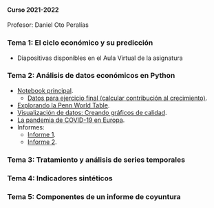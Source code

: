 #### Curso 2021-2022

Profesor: Daniel Oto Peralías

### Tema 1: El ciclo económico y su predicción

* Diapositivas disponibles en el Aula Virtual de la asignatura

### Tema 2: Análisis de datos económicos en Python

* [Notebook principal](https://github.com/otoperalias/Coyuntura/blob/main/clases/Tema2_I.ipynb).
  * [Datos para ejercicio final (calcular contribución al crecimiento)](https://github.com/otoperalias/Coyuntura/blob/main/clases/datos/tabcntr.xlsx).
* [Explorando la Penn World Table](https://github.com/otoperalias/Coyuntura/blob/main/clases/Tema2_ExplorandoPWT.ipynb).
* [Visualización de datos: Creando gráficos de calidad](https://github.com/otoperalias/Coyuntura/blob/main/clases/Tema2_Visualizacion.ipynb).
* [La pandemia de COVID-19 en Europa](https://github.com/otoperalias/Coyuntura/blob/main/clases/Tema2_Pandemia_COVID19_Europa.ipynb).
* Informes:
  * [Informe 1](https://github.com/otoperalias/Coyuntura/blob/main/clases/Tema2_Informe1.ipynb).
  * [Informe 2](https://github.com/otoperalias/Coyuntura/blob/main/clases/Tema2_Informe2.ipynb).

### Tema 3: Tratamiento y análisis de series temporales

### Tema 4: Indicadores sintéticos

### Tema 5: Componentes de un informe de coyuntura


